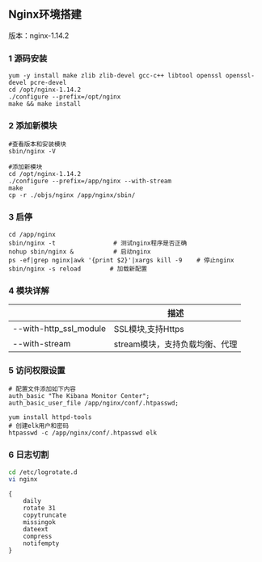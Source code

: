 ## Nginx环境搭建

版本：nginx-1.14.2

### 1 源码安装

```shell
yum -y install make zlib zlib-devel gcc-c++ libtool openssl openssl-devel pcre-devel
cd /opt/nginx-1.14.2
./configure --prefix=/opt/nginx 
make && make install
```

### 2 添加新模块

```shell
#查看版本和安装模块 
sbin/nginx -V

#添加新模块 
cd /opt/nginx-1.14.2 
./configure --prefix=/app/nginx --with-stream 
make 
cp -r ./objs/nginx /app/nginx/sbin/
```

### 3 启停

```shell
cd /app/nginx
sbin/nginx -t                # 测试nginx程序是否正确
nohup sbin/nginx &           # 启动nginx
ps -ef|grep nginx|awk '{print $2}'|xargs kill -9    # 停止nginx
sbin/nginx -s reload        # 加载新配置
```

### 4 模块详解

|                        | 描述                           |
| ---------------------- | ------------------------------ |
| --with-http_ssl_module | SSL模块,支持Https              |
| --with-stream          | stream模块，支持负载均衡、代理 |

### 5 访问权限设置

```shell
# 配置文件添加如下内容
auth_basic "The Kibana Monitor Center";
auth_basic_user_file /app/nginx/conf/.htpasswd;
```

```shell
yum install httpd-tools
# 创建elk用户和密码
htpasswd -c /app/nginx/conf/.htpasswd elk
```



### 6 日志切割

```bash
cd /etc/logrotate.d
vi nginx
```

```
{
    daily
    rotate 31
    copytruncate
    missingok
    dateext
    compress
    notifempty
}
```

